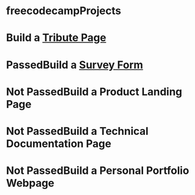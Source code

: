 # freecodecampProjects
# Build a  <a href="https://github.com/Samk13/freecodecamp-Responsive-Web-Design-Certification/tree/master/Tribute%20Page" target="_blank">Tribute Page</a>

# PassedBuild a  <a href="https://github.com/Samk13/freecodecamp-Responsive-Web-Design-Certification/tree/master/surveyForm" target="_blank">Survey Form</a>
# Not PassedBuild a Product Landing Page
# Not PassedBuild a Technical Documentation Page
# Not PassedBuild a Personal Portfolio Webpage
